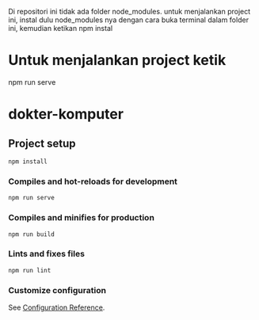 Di repositori ini tidak ada folder node_modules.
untuk menjalankan project ini, instal dulu node_modules nya dengan cara
buka terminal dalam folder ini, kemudian ketikan npm instal

# Untuk menjalankan project ketik
npm run serve

# dokter-komputer

## Project setup
```
npm install
```

### Compiles and hot-reloads for development
```
npm run serve
```

### Compiles and minifies for production
```
npm run build
```

### Lints and fixes files
```
npm run lint
```

### Customize configuration
See [Configuration Reference](https://cli.vuejs.org/config/).
